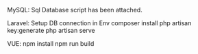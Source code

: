 MySQL:
Sql Database script has been attached.

Laravel:
Setup DB connection in Env
composer install
php artisan key:generate
php artisan serve

VUE:
npm install
npm run build